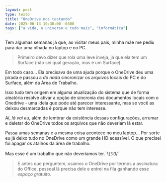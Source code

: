 ```yaml
---
layout: post
type: texto
title: "OneDrive nos testando"
date: 2025-06-13 19:30:00 -0300
tags: ["a vida, o universo e tudo mais", "informática"]
---
```

Tem algumas semanas já que, ao visitar meus pais, minha mãe me pediu para dar uma olhada no laptop e no PC.  

>Primeiro devo dizer que rola uma leve inveja, já que ela tem um Surface (não sei qual geração, mas é um Surface).

Em todo caso... Ela precisava de uma ajuda porque o OneDrive deu uma pirada e passou a *do nada* sincronizar os arquivos locais do PC e do Surface, além da Área de Trabalho.  

Isso tudo tem origem em alguma atualização do sistema que de forma aleatória resolve ativar a opção de sincronia dos documentos locais com o Onedrive - uma ideia que pode até parecer interessante, mas se você as deixou desmarcadas é porque não tem interesse.  

Aí, *lá vai eu*, além de lembrar da existência dessas configurações, arrumar e deletar do OneDrive todos os arquivos que não deveriam lá estar.  

Passa umas semanas e a mesma coisa acontece no meu laptop... Por sorte eu já deixo tudo no OneDrive como um grande HD acessível. O que precisei foi apagar os atalhos da área de trabalho.  

Mas esse é um trabalho que não deveríamos ter.¯⁠\⁠_⁠(⁠ツ⁠)⁠_⁠/⁠¯  

>E antes que perguntem, usamos o OneDrive por termos a assinatura do Office, pessoal lá precisa dele e entrei na fila ganhando esse *espaço gratuito*.